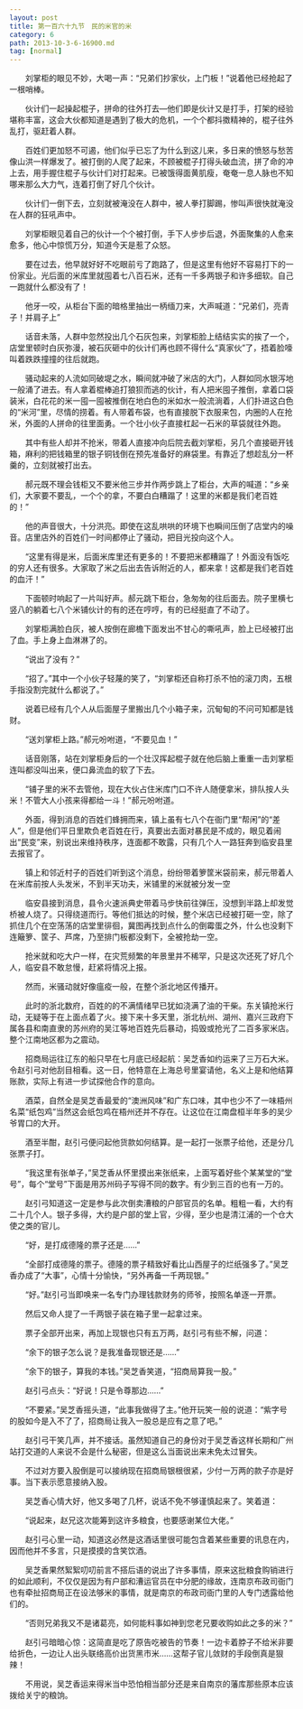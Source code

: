 ```yaml
---
layout: post
title: 第一百六十九节　民的米官的米
category: 6
path: 2013-10-3-6-16900.md
tag: [normal]
---
```


　　刘掌柜的眼见不妙，大喝一声：“兄弟们抄家伙，上门板！”说着他已经抢起了一根哨棒。

　　伙计们一起操起棍子，拼命的往外打去―他们即是伙计又是打手，打架的经验堪称丰富，这会大伙都知道是遇到了极大的危机，一个个都抖擞精神的，棍子往外乱打，驱赶着人群。

　　百姓们更加怒不可遏，他们似乎已忘了为什么到这儿来，多日来的愤怒与愁苦像山洪一样爆发了。被打倒的人爬了起来，不顾被棍子打得头破血流，拼了命的冲上去，用手握住棍子与伙计们对打起来。已被饿得面黄肌瘦，奄奄一息人脉也不知哪来那么大力气，连着打倒了好几个伙计。

　　伙计们一倒下去，立刻就被淹没在人群中，被人拳打脚踢，惨叫声很快就淹没在人群的狂吼声中。

　　刘掌柜眼见着自己的伙计一个个被打倒，手下人步步后退，外面聚集的人愈来愈多，他心中惊慌万分，知道今天是惹了众怒。

　　要在过去，他早就好好不吃眼前亏了跑路了，但是这里有他好不容易打下的一份家业。光后面的米库里就囤着七八百石米，还有一千多两银子和许多细软。自己一跑就什么都没有了！

　　他牙一咬，从柜台下面的暗格里抽出一柄缅刀来，大声喊道：“兄弟们，亮青子！并肩子上”

　　话音未落，人群中忽然投出几个石灰包来，刘掌柜脸上结结实实的挨了一个，店堂里顿时白灰弥漫，被石灰砸中的伙计们再也顾不得什么“真家伙”了，捂着脸嚎叫着跌跌撞撞的往后就跑。

　　骚动起来的人流如同破堤之水，瞬间就冲破了米店的大门，人群如同水银泻地一般涌了进去。有人拿着棍棒追打狼狈而逃的伙计，有人把米囤子推倒，拿着口袋装米，白花花的米一囤一囤被推倒在地白色的米如水一般流淌着，人们扑进这白色的“米河”里，尽情的捞着。有人带着布袋，也有直接脱下衣服来包，内圈的人在抢米，外面的人拼命的往里面勇。一个壮小伙子直接杠起一石米的草袋就往外跑。

　　其中有些人却并不抢米，带着人直接冲向后院去截刘掌柜，另几个直接砸开钱箱，麻利的把钱箱里的银子铜钱倒在预先准备好的麻袋里。有靠近了想趁乱分一杯羹的，立刻就被打出去。

　　郝元既不理会钱柜又不要米他三步并作两步跳上了柜台，大声的喊道：“乡亲们，大家要不要乱，一个个的拿，不要白白糟蹋了！这里的米都是我们老百姓的！”

　　他的声音很大，十分洪亮。即使在这乱哄哄的环境下也瞬间压倒了店堂内的噪音。店里店外的百姓们一时间都停止了骚动，把目光投向这个人。

　　“这里有得是米，后面米库里还有更多的！不要把米都糟蹋了！外面没有饭吃的穷人还有很多。大家取了米之后出去告诉附近的人，都来拿！这都是我们老百姓的血汗！”

　　下面顿时响起了一片叫好声。郝元跳下柜台，急匆匆的往后面去。院子里横七竖八的躺着七八个米铺伙计的有的还在哼哼，有的已经挺直了不动了。

　　刘掌柜满脸白灰，被人按倒在廊檐下面发出不甘心的嘶吼声，脸上已经被打出了血。手上身上血淋淋了的。

　　“说出了没有？”

　　“招了。”其中一个小伙子轻蔑的笑了，“刘掌柜还自称打杀不怕的滚刀肉，五根手指没割完就什么都说了。”

　　说着已经有几个人从后面屋子里搬出几个小箱子来，沉甸甸的不问可知都是钱财。

　　“送刘掌柜上路。”郝元吩咐道，“不要见血！”

　　话音刚落，站在刘掌柜身后的一个壮汉挥起棍子就在他后脑上重重一击刘掌柜连叫都没叫出来，便口鼻流血的软了下去。

　　“铺子里的米不去管他，现在大伙占住米库门口不许人随便拿米，排队按人头米！不管大人小孩来得都给一斗！”郝元吩咐道。

　　外面，得到消息的百姓们蜂拥而来，镇上虽有七八个在衙门里“帮闲”的“差人”，但是他们平日里欺负老百姓在行，真要出去面对暴民是不成的，眼见着闹出“民变”来，别说出来维持秩序，连面都不敢露，只有几个人一路狂奔到临安县里去报官了。

　　镇上和邻近村子的百姓们听到这个消息，纷纷带着箩筐米袋前来，郝元带着人在米库前按人头发米，不到半天功夫，米铺里的米就被分发一空

　　临安县接到消息，县令火速派典史带着马步快前往弹压，没想到半路上却发觉桥被人烧了。只得绕道而行。等他们抵达的时候，整个米店已经被打砸一空，除了抓住几个在空荡荡的店堂里徘徊，冀图再找到点什么的倒霉蛋之外，什么也没剩下连簸箩、筐子、芦席，乃至排门板都没剩下，全被抢劫一空。

　　抢米就和吃大户一样，在灾荒频繁的年景里并不稀罕，只是这次还死了好几个人，临安县不敢怠慢，赶紧将情况上报。

　　然而，米骚动就好像瘟疫一般，在整个浙北地区传播开。

　　此时的浙北数府，百姓的的不满情绪早已犹如浇满了油的干柴。东关镇抢米行动，无疑等于在上面点着了火。接下来十多天里，浙北杭州、湖州、嘉兴三政府下属各县和南直隶的苏州府的吴江等地百姓先后暴动，捣毁或抢光了二百多家米店。整个江南地区都为之震动。

　　招商局运往辽东的船只早在七月底已经起航：吴芝香如约运来了三万石大米。令赵引弓对他刮目相看。这一日，他特意在上海总号里宴请他，名义上是和他结算账款，实际上有进一步试探他合作的意向。

　　酒菜，自然全是吴芝香最爱的“澳洲风味”和广东口味，其中也少不了一味梧州名菜“纸包鸡”当然这会纸包鸡在梧州还并不存在。让这位在江南盘桓半年多的吴少爷胃口的大开。

　　酒至半酣，赵引弓便问起他货款如何结算。是一起打一张票子给他，还是分几张票子打。

　　“我这里有张单子，”吴芝香从怀里摸出来张纸来，上面写着好些个某某堂的“堂号”，每个“堂号”下面是用苏州码子写得不同的数字。有少到三百的也有一万的。

　　赵引弓知道这一定是参与此次倒卖漕粮的户部官员的名单。粗粗一看，大约有二十几个人。银子多得，大约是户部的堂上官，少得，至少也是清江浦的一个仓大使之类的官儿。

　　“好，是打成德隆的票子还是……”

　　“全部打成德隆的票子。德隆的票子精致好看比山西屋子的烂纸强多了。”吴芝香办成了“大事”，心情十分愉快，“另外再备一千两现银。”

　　“好。”赵引弓当即唤来一名专门办理钱款财务的师爷，按照名单逐一开票。

　　然后又命人提了一千两银子装在箱子里一起拿过来。

　　票子全部开出来，再加上现银也只有五万两，赵引弓有些不解，问道：

　　“余下的银子怎么说？是我准备现银还是……”

　　“余下的银子，算我的本钱。”吴芝香笑道，“招商局算我一股。”

　　赵引弓点头：“好说！只是令尊那边……”

　　“不要紧。”吴芝香摇头道，“此事我做得了主。”他开玩笑一般的说道：“紫字号的股如今是入不了了，招商局让我入一股总是应有之意了吧。”

　　赵引弓干笑几声，并不接话。虽然知道自己的身份对于吴芝香这样长期和广州站打交道的人来说不会是什么秘密，但是这么当面说出来未免太过冒失。

　　不过对方要入股倒是可以接纳现在招商局银根很紧，少付一万两的款子亦是好事。当下表示愿意接纳入股。

　　吴芝香心情大好，他又多喝了几杯，说话不免不够谨慎起来了。笑着道：

　　“说起来，赵兄这次能筹到这许多粮食，也要感谢某位大佬。”

　　赵引弓心里一动，知道这必然是这酒话里很可能包含着某些重要的讯息在内，因而他并不多言，只是摸摸的含笑饮酒。

　　吴芝香果然絮絮叨叨前言不搭后语的说出了许多事情，原来这批粮食购销进行的如此顺利，不仅仅是因为有户部和漕运官员在中分肥的缘故，连南京布政司衙门也有牵扯招商局正在设法够米的事情，就是南京的布政司衙门里的人专门透露给他们的。

　　“否则兄弟我又不是诸葛亮，如何能料事如神到您老兄要收购如此之多的米？”

　　赵引弓暗暗心惊：这简直是吃了原告吃被告的节奏！一边卡着脖子不给米非要给折色，一边让人出头联络高价出货黑市米……这帮子官儿敛财的手段倒真是狠辣！

　　不用说，吴芝香运来得米当中恐怕相当部分还是来自南京的藩库那些原本应该拨给关宁的粮饷。
